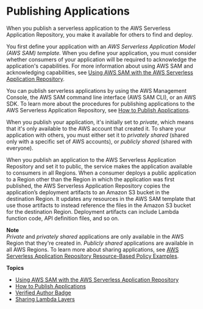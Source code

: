 # Publishing Applications<a name="serverlessrepo-publishing-applications"></a>

When you publish a serverless application to the AWS Serverless Application Repository, you make it available for others to find and deploy\.

You first define your application with an *AWS Serverless Application Model \(AWS SAM\) template\.* When you define your application, you must consider whether consumers of your application will be required to acknowledge the application's capabilities\. For more information about using AWS SAM and acknowledging capabilities, see [Using AWS SAM with the AWS Serverless Application Repository](using-aws-sam.md)\.

You can publish serverless applications by using the AWS Management Console, the AWS SAM command line interface \(AWS SAM CLI\), or an AWS SDK\. To learn more about the procedures for publishing applications to the AWS Serverless Application Repository, see [How to Publish Applications](serverlessrepo-how-to-publish.md)\.

When you publish your application, it's initially set to *private*, which means that it's only available to the AWS account that created it\. To share your application with others, you must either set it to *privately shared* \(shared only with a specific set of AWS accounts\), or *publicly shared* \(shared with everyone\)\.

When you publish an application to the AWS Serverless Application Repository and set it to public, the service makes the application available to consumers in all Regions\. When a consumer deploys a public application to a Region other than the Region in which the application was first published, the AWS Serverless Application Repository copies the application’s deployment artifacts to an Amazon S3 bucket in the destination Region\. It updates any resources in the AWS SAM template that use those artifacts to instead reference the files in the Amazon S3 bucket for the destination Region\. Deployment artifacts can include Lambda function code, API definition files, and so on\.

**Note**  
*Private* and *privately shared* applications are only available in the AWS Region that they're created in\. *Publicly shared* applications are available in all AWS Regions\. To learn more about sharing applications, see [AWS Serverless Application Repository Resource\-Based Policy Examples](security_iam_resource-based-policy-examples.md)\.

**Topics**
+ [Using AWS SAM with the AWS Serverless Application Repository](using-aws-sam.md)
+ [How to Publish Applications](serverlessrepo-how-to-publish.md)
+ [Verified Author Badge](serverlessrepo-verified-author.md)
+ [Sharing Lambda Layers](sharing-lambda-layers.md)